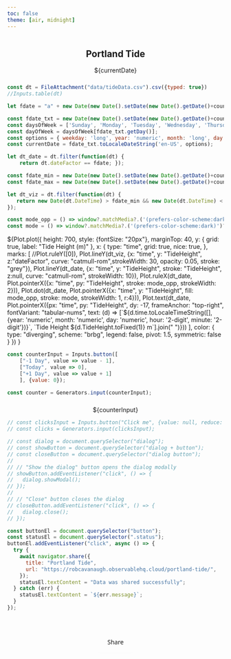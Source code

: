 ```yaml
---
toc: false
theme: [air, midnight]
---
```


<script>
  if ("serviceWorker" in navigator) {
    window.addEventListener("load", function() {
      navigator.serviceWorker
        .register("service-worker.js")
        .then(res => console.log("service worker registered"))
        .catch(err => console.log("service worker not registered", err))
    })
  }
</script>

<!-- Here's the css for the button. need to move to a separate file.  -->
<style>
/* CSS */
button {
  align-items: center;
  background-color: var(--theme-background);
  border: 1px solid var(--theme-foreground);
  border-radius: .25rem;
  box-shadow: rgba(0, 0, 0, 0.02) 0 1px 3px 0;
  box-sizing: border-box;
  color: rgba(0, 0, 0, 0.85);
  cursor: pointer;
  display: inline-flex;
  font-family: system-ui,-apple-system,system-ui,"Helvetica Neue",Helvetica,Arial,sans-serif;
  font-size: 16px;
  font-weight: 600;
  justify-content: center;
  line-height: 1.25;
  margin: 0;
  min-height: 3rem;
  padding: calc(.875rem - 2px) calc(1.5rem - 2px);
  position: relative;
  text-decoration: none;
  transition: all 250ms;
  user-select: none;
  -webkit-user-select: none;
  touch-action: manipulation;
  vertical-align: baseline;
  width: auto;
}

button:hover,
button:focus {
  box-shadow: rgba(0, 0, 0, 0.1) 0 4px 12px;
}

button:active {
  background-color: var(--theme-foreground);
  border-color: rgba(0, 0, 0, 0.15);
  box-shadow: rgba(0, 0, 0, 0.06) 0 2px 4px;
  color: rgba(0, 0, 0, 0.65);
  transform: translateY(0);
}
::backdrop {
  background-color: grey;
  opacity: 0.25;
}
</style>

<!-- Title and Date -->

<div style="justify-content: space-around; display:flex;">
        <h2>Portland Tide</h2>
</div>
<div style="justify-content: space-around; display:flex; margin-bottom: 24px;">
        <div>${currentDate}</div>
</div>

<!-- Read in the data -->
```js
const dt = FileAttachment("data/tideData.csv").csv({typed: true})
//Inputs.table(dt)
```

<!-- Need to create a string variable that can separate the selected day IN EAST COAST TIME! -->
<!-- Data comes in in EST. js doesn't like anything other than UTC. -->

```js
let fdate = "a" + new Date(new Date().setDate(new Date().getDate()+counter)).toISOString().slice(0, 10).replace(/-/g,"");
```

<!-- annoying code to get the date selected to display at the top -->
```js
const fdate_txt = new Date(new Date().setDate(new Date().getDate()+counter))
const daysOfWeek = ['Sunday', 'Monday', 'Tuesday', 'Wednesday', 'Thursday', 'Friday', 'Saturday'];
const dayOfWeek = daysOfWeek[fdate_txt.getDay()];
const options = { weekday: 'long', year: 'numeric', month: 'long', day: 'numeric' };
const currentDate = fdate_txt.toLocaleDateString('en-US', options);
```

<!-- Create a separate dataframe using the datefactor string to select the right day to show in color -->
<!-- also going to limit just to a +/- 15 days around the selected date -->

```js
let dt_date = dt.filter(function(dt) {
    return dt.dateFactor == fdate; });

const fdate_min = new Date(new Date().setDate(new Date().getDate()+counter-15));
const fdate_max = new Date(new Date().setDate(new Date().getDate()+counter+15));

let dt_viz = dt.filter(function(dt) {
   return new Date(dt.DateTime) > fdate_min && new Date(dt.DateTime) < fdate_max;
});
```

```js
const mode_opp = () => window?.matchMedia?.('(prefers-color-scheme:dark)')?.matches ? '#ffffff' : "#1d1936";
const mode = () => window?.matchMedia?.('(prefers-color-scheme:dark)')?.matches ? "#1d1936" : "#ffffff";

```

<!-- Plot code!! -->

<div style="touch-action: none;justify-content: space-around; display:flex;">
${Plot.plot({
    height: 700,
    style: {fontSize: "20px"},
    marginTop: 40,
  y: {
    grid: true,
    label: "Tide Height (m)"
  },
  x: {
    type: "time",
    grid: true,
    nice: true,
  },
  marks: [
    //Plot.ruleY([0]),
    Plot.lineY(dt_viz, {x: "time", y: "TideHeight", z:"dateFactor", curve: "catmull-rom",strokeWidth: 30, opacity: 0.05, stroke: "grey"}),
    Plot.lineY(dt_date, {x: "time", y: "TideHeight", stroke: "TideHeight", z:null, curve: "catmull-rom", strokeWidth: 10}),
    Plot.ruleX(dt_date, Plot.pointerX({x: "time", py: "TideHeight", stroke: mode_opp, strokeWidth: 2})),
    Plot.dot(dt_date, Plot.pointerX({x: "time", y: "TideHeight", fill: mode_opp, stroke: mode, strokeWidth: 1, r:4})),
    Plot.text(dt_date, Plot.pointerX({px: "time", py: "TideHeight", dy: -17, frameAnchor: "top-right", fontVariant: "tabular-nums", text: (d) => [`${d.time.toLocaleTimeString([], {year: 'numeric', month: 'numeric', day: 'numeric', hour: '2-digit', minute: '2-digit'})}`, `Tide Height ${d.TideHeight.toFixed(1)} m`].join("   ")}))
  ],
  color: {
    type: "diverging",
    scheme: "brbg", 
    legend: false, 
    pivot: 1.5, 
    symmetric: false
  }
})
}
</div>


<!-- Button for changing the day shown and the counter -->

```js
const counterInput = Inputs.button([
    ["-1 Day", value => value - 1],
    ["Today", value => 0],
    ["+1 Day", value => value + 1]
    ], {value: 0});

const counter = Generators.input(counterInput);
```

<div>
  <div style="justify-content: space-around; display:flex;margin-top: 24px;">
      <div>
          ${counterInput}
      </div>
  </div>
</div>


```js
// const clicksInput = Inputs.button("Click me", {value: null, reduce: () => navigator.clipboard.writeText(time)});
// const clicks = Generators.input(clicksInput);

// const dialog = document.querySelector("dialog");
// const showButton = document.querySelector("dialog + button");
// const closeButton = document.querySelector("dialog button");
// 
// // "Show the dialog" button opens the dialog modally
// showButton.addEventListener("click", () => {
//   dialog.showModal();
// });
// 
// // "Close" button closes the dialog
// closeButton.addEventListener("click", () => {
//   dialog.close();
// });

const buttonEl = document.querySelector("button");
const statusEl = document.querySelector(".status");
buttonEl.addEventListener("click", async () => {
  try {
    await navigator.share({
      title: "Portland Tide",
      url: "https://robcavanaugh.observablehq.cloud/portland-tide/",
    });
    statusEl.textContent = "Data was shared successfully";
  } catch (err) {
    statusEl.textContent = `${err.message}`;
  }
});
```

<div>
<button style="display:block;margin: 48px auto 0 auto; color:var(--theme-foreground); font-weight:400; font-size:14px;" class="share-btn">Share</button>
</div>






